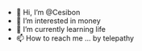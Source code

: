 - 👋 Hi, I’m @Cesibon
- 👀 I’m interested in money
- 🌱 I’m currently learning life
- 📫 How to reach me ... by telepathy

<!---
Cesibon/Cesibon is a ✨ special ✨ repository because its `README.md` (this file) appears on your GitHub profile.
You can click the Preview link to take a look at your changes.
--->
